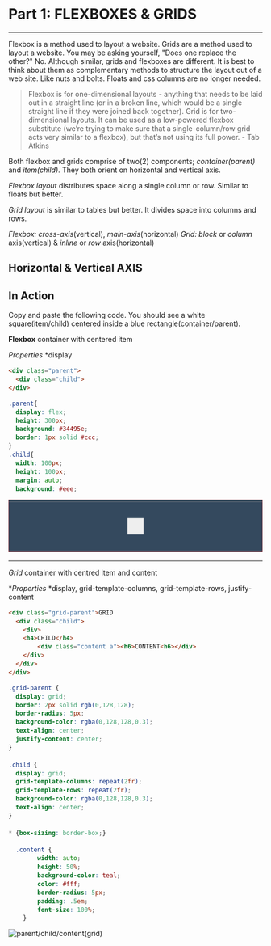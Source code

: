 # Part 1: FLEXBOXES & GRIDS

---

Flexbox is a method used to layout a website. Grids are a method used to layout a website. You may be asking yourself, "Does one replace the other?" No. Although similar, grids and flexboxes are different. It is best to think about them as complementary methods to structure the layout out of a web site. Like nuts and bolts. Floats and css columns are no longer needed.

>Flexbox is for one-dimensional layouts - anything that needs to be laid out in a straight line (or in a broken line, which would be a single straight line if they were joined back together). Grid is for two-dimensional layouts. It can be used as a low-powered flexbox substitute (we’re trying to make sure that a single-column/row grid acts very similar to a flexbox), but that’s not using its full power. - Tab Atkins

Both flexbox and grids comprise of two(2) components; *container(parent)* and *item(child)*. They both orient on horizontal and vertical axis.

_Flexbox layout_ distributes space along a single column or row. Similar to floats but better.

_Grid layout_ is similar to tables but better.  It divides space into columns and rows.

_Flexbox:_ *cross-axis*(vertical), *main-axis*(horizontal)
_Grid:_ *block* or *column* axis(vertical) & *inline* or *row* axis(horizontal)

## Horizontal & Vertical AXIS

## In Action

Copy and paste the following code. You should see a white square(item/child) centered inside a blue rectangle(container/parent).

__Flexbox__ container with centered item

_Properties_
  *display

```html
<div class="parent">
  <div class="child">
</div>
```

```css
.parent{
  display: flex;
  height: 300px;
  background: #34495e;
  border: 1px solid #ccc;
}
.child{
  width: 100px;
  height: 100px;
  margin: auto;
  background: #eee;
```

![parent/child(flexbox)](./FBassets/FB_center.PNG)

---

_Grid_ container with centred item and content

*_Properties_
  *display, grid-template-columns, grid-template-rows, justify-content

```html
<div class="grid-parent">GRID
  <div class="child">
    <div>
    <h4>CHILD</h4>
        <div class="content a"><h6>CONTENT<h6></div>
    </div>
  </div>
</div>
```

```css
.grid-parent {
  display: grid;
  border: 2px solid rgb(0,128,128);
  border-radius: 5px;
  background-color: rgba(0,128,128,0.3);
  text-align: center;
  justify-content: center;
}

.child {
  display: grid;
  grid-template-columns: repeat(2fr);
  grid-template-rows: repeat(2fr);
  background-color: rgba(0,128,128,0.3);
  text-align: center;
}

* {box-sizing: border-box;}

  .content {
        width: auto;
        height: 50%;
        background-color: teal;
        color: #fff;
        border-radius: 5px;
        padding: .5em;
        font-size: 100%;
    }
```

![parent/child/content(grid)](./FBassets/centered_grd.PNG)
